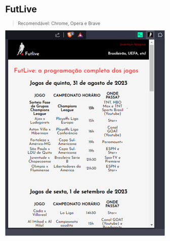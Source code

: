 # FutLive
> Recomendável: Chrome, Opera e Brave
<p align="center">
  <img src="./images/FutLive.png" alt="FutLive example">
</p>
